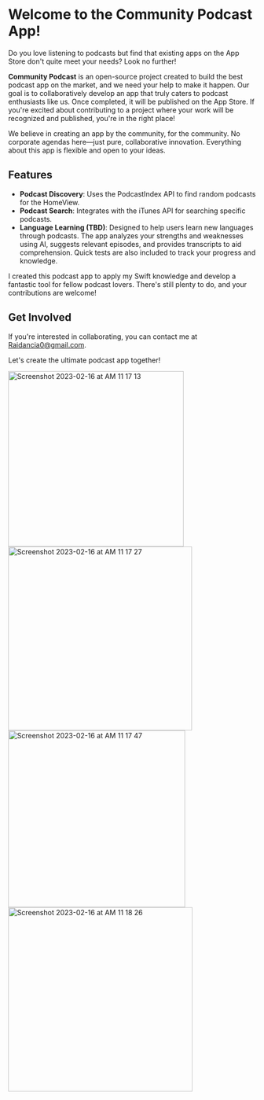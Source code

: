 # Welcome to the Community Podcast App!

Do you love listening to podcasts but find that existing apps on the App Store don't quite meet your needs? Look no further!

**Community Podcast** is an open-source project created to build the best podcast app on the market, and we need your help to make it happen. Our goal is to collaboratively develop an app that truly caters to podcast enthusiasts like us. Once completed, it will be published on the App Store. If you're excited about contributing to a project where your work will be recognized and published, you're in the right place!

We believe in creating an app by the community, for the community. No corporate agendas here—just pure, collaborative innovation. Everything about this app is flexible and open to your ideas.

## Features
- **Podcast Discovery**: Uses the PodcastIndex API to find random podcasts for the HomeView.
- **Podcast Search**: Integrates with the iTunes API for searching specific podcasts.
- **Language Learning (TBD)**: Designed to help users learn new languages through podcasts. The app analyzes your strengths and weaknesses using AI, suggests relevant episodes, and provides transcripts to aid comprehension. Quick tests are also included to track your progress and knowledge.

I created this podcast app to apply my Swift knowledge and develop a fantastic tool for fellow podcast lovers. There's still plenty to do, and your contributions are welcome!

## Get Involved
If you're interested in collaborating, you can contact me at [Raidancia0@gmail.com](mailto:Raidancia0@gmail.com).

Let's create the ultimate podcast app together!











<img width="357" alt="Screenshot 2023-02-16 at AM 11 17 13" src="https://user-images.githubusercontent.com/92235772/219337353-a8b09448-09a7-48b7-b5a3-24e61625aba1.png">
<img width="374" alt="Screenshot 2023-02-16 at AM 11 17 27" src="https://user-images.githubusercontent.com/92235772/219337371-8455ca19-33c5-472b-b6a3-158c34d887a8.png">
<img width="360" alt="Screenshot 2023-02-16 at AM 11 17 47" src="https://user-images.githubusercontent.com/92235772/219337382-be662f0f-c1e5-4d4a-b9b0-f50605644e94.png">
<img width="375" alt="Screenshot 2023-02-16 at AM 11 18 26" src="https://user-images.githubusercontent.com/92235772/219337392-62c7e837-e001-4b04-a9ea-f3594b7477a0.png">
